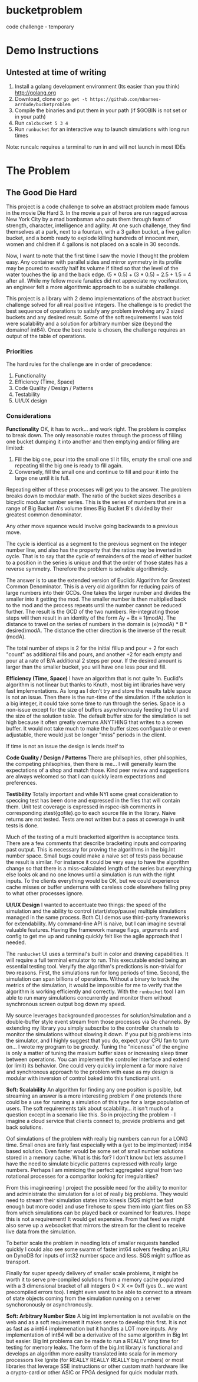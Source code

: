 # bucketproblem
code challenge - temporary

# Demo Instructions
## Untested at time of writing

1. Install a golang development environment (Its easier than you think) http://golang.org
2. Download, clone or `go get -t https://github.com/mbarnes-arrdude/bucketproblem`
3. Compile the binaries and put them in your path (if $GOBIN is not set or in your path)
4. Run `calcbucket 5 3 4`
5. Run `runbucket` for an interactive way to launch simulations with long run times

Note: runcalc requires a terminal to run in and will not launch in most IDEs

# The Problem
## The Good Die Hard
This project is a code challenge to solve an abstract problem made famous in the movie Die Hard 3. In the movie a pair of heros are run ragged across New York City by a mad bombsman who puts them through feats of strength, character, intelligence and agility. At one such challenge, they find themselves at a park, next to a fountain, with a 3 gallon bucket, a five gallon bucket, and a bomb ready to explode killing hundreds of innocent men, women and children if 4 gallons is not placed on a scale in 30 seconds.

Now, I want to note that the first time I saw the movie I thought the problem easy. Any container with parallel sides and mirror symmetry in its profile may be poured to exactly half its volume if tilted so that the level of the water touches the lip and the back edge. (5 * 0.5) + (3 * 0.5) = 2.5 + 1.5 = 4 after all. While my fellow movie fanatics did not appreciate my vociferation, an engineer felt a more algorithmic approach to be a suitable challenge.

This project is a library with 2 demo implementations of the abstract bucket challenge solved for all real positive integers. The challenge is to predict the best sequence of operations to satisfy any problem involving any 2 sized buckets and any desired result. Some of the soft requirements I was told were scalability and a solution for arbitrary number size (beyond the domainof int64). Once the best route is chosen, the challenge requires an output of the table of operations.

### Priorities
The hard rules for the challenge are in order of precedence:
1. Functionality
2. Efficiency (Time, Space)
3. Code Quality / Design / Patterns
4. Testability
5. UI/UX design

### Considerations
**Functionality** OK, it has to work... and work right. The problem is complex to break down. The only reasonable routes through the process of filling one bucket dumping it into another and then emptying and/or filling are limited:

1. Fill the big one, pour into the small one til it fills, empty the small one and repeating til the big one is ready to fill again.
2. Conversely, fill the small one and continue to fill and pour it into the large one until it is full.

Repeating either of these processes will get you to the answer. The problem breaks down to modular math. The ratio of the bucket sizes describes a bicyclic modular number series. This is the series of numbers that are in a range of Big Bucket A's volume times Big Bucket B's divided by their greatest common denominator.

Any other move squence would involve going backwards to a previous move.

The cycle is identical as a segment to the previous segment on the integer number line, and also has the property that the ratios may be inverted in cycle. That is to say that the cycle of remainders of the mod of either bucket to a position in the series is unique and that the order of those states has a reverse symmetry. Therefore the problem is solvable algorithmicly.

The answer is to use the extended version of Euclids Algorithm for Greatest Common Denominator. This is a very old algorithm for reducing pairs of large numbers into their GCDs. One takes the larger number and divides the smaller into it getting the mod. The smaller number is then multiplied back to the mod and the process repeats until the number cannot be reduced further. The result is the GCD of the two numbers. Re-integrating those steps will then result in an identity of the form Ay + Bx ≡ 1(modA). The distance to travel on the series of numbers in the domain is (x(modA) * B * desired)modA. The distance the other direction is the inverse of the result (modA).

The total number of steps is 2 for the initial fillup and pour + 2 for each "count" as additional fills and pours, and another +2 for each empty and pour at a rate of B/A additional 2 steps per pour. If the desired amount is larger than the smaller bucket, you will have one less pour and fill.

**Efficiency (Time, Space)** I have an algorithm that is not quite 1n. Euclid's algorithm is not linear but thanks to Knuth, most big int libraries have very fast implementations. As long as I don't try and store the results table space is not an issue. Then there is the run-time of the simulation. If the solution is a big integer, it could take some time to run through the series. Space is a non-issue except for the size of buffers asynchronously feeding the UI and the size of the solution table. The default buffer size for the simulation is set high because it often greatly overruns ANYTHING that writes to a screen buffer. It would not take much to make the buffer sizes configurable or even adjustable, there would just be longer "miss" periods in the client.

If time is not an issue the design is lends itself to 

**Code Quality / Design / Patterns** There are philsophies, other philsophies, the competing philsophies, then there is me... I will generally learn the expectations of a shop and match those. Kind peer review and suggestions are always welcomed so that I can quickly learn expectations and preferences.

**Testibility** Totally important and while NYI some great consideration to speccing test has been done and expressed in the files that will contain them. Unit test coverage is expressed in rspec-ish comments in corresponding ztest{gofile}.go to each source file in the library. Naive returns are not tested. Tests are not written but a pass at coverage in unit tests is done.

Much of the testing of a multi bracketted algorithm is acceptance tests. There are a few comments that describe bracketing inputs and comparing past output. This is necessary for proving the algorithms in the big.Int number space. Small bugs could make a naive set of tests pass because the result is similar. For instance it could be very easy to have the algorithm change so that there is a miss-calculated length of the series but everything else looks ok and no one knows until a simulation is run with the right inputs. To the clients everything would be OK, but we could experience cache misses or buffer underruns with careless code elsewhere falling prey to what other processes ignore.

**UI/UX Design** I wanted to accentuate two things: the speed of the simulation and the ability to control (start/stop/pause) multiple simulations managed in the same process.  Both CLI demos use third-party frameworks for extendability. My command-line API is naive, but I can imagine several valuable features. Having the framework manage flags, arguments and config to get me up and running quickly felt like the agile approach that I needed.

The `runbucket` UI uses a terminal's built in color and drawing capabilities. It will require a full terminal emulator to run. This executable ended being an essential testing tool. Veryify the algorithm's predictions is non-trivial for two reasons. First, the simulations run for long periods of time. Second, the simulation can span billions of operations. Without a binary to track the metrics of the simulation, it would be impossible for me to verify that the algorithm is working efficiently and correctly. With the `runbucket` tool I am able to run many simulations concurrently and monitor them without synchronous screen output bog down my speed.

My source leverages backgrounded processes for solution/simulation and a double-buffer style event stream from those processes via Go channels. By extending my library you simply subscribe to the controller channels to monitor the simulations without slowing it down. If you put big problems into the simulator, and I highly suggest that you do, expect your CPU fan to turn on... I wrote my program to be greedy. Tuning the "niceness" of the engine is only a matter of tuning the maxium buffer sizes or increasing sleep timer between operations. You can implement the controller interface and extend (or limit) its behavior. One could very quickly implement a far more naive and synchronous approach to the problem with ease as my design is modular with inversion of control baked into this functional unit.

**Soft: Scalability**
An algorithm for finding any one position is posible, but streaming an answer is a more interesting problem if one pretends there could be a use for running a simulation of this type for a large population of users. The soft requirements talk about scalability... it isn't much of a question except in a scenario like this. So in projecting the problem - I imagine a cloud service that clients connect to, provide problems and get back solutions.

Oof simulations of the problem with really big numbers can run for a LONG time. Small ones are fairly fast especially with a (yet to be implmented) int64 based solution. Even faster would be some set of small number solutions stored in a memory cache. What is this for? I don't know but lets assume I have the need to simulate bicyclic patterns expressed with really large numbers. Perhaps I am mimicing the perfect aggregated signal from two rotational processes for a comparitor looking for irregularities?

From this imagineering I project the possible need for the ability to monitor and administrate the simulation for a lot of really big problems. They would need to stream their simulation states into kinesis (SQS might be fast enough but more code) and use firehose to spew them into giant files on S3 from which simulations can be played back or examined for features. I hope this is not a requirement! It would get expensive. From that feed we might also serve up a websocket that mirrors the stream for the client to receive live data from the simulation.

To better scale the problem in needing lots of smaller requests handled quickly I could also see some swarm of faster int64 solvers feeding an LRU on DynoDB for inputs of int32 number space and less. SQS might suffice as transport.

Finally for super speedy delivery of smaller scale problems, it might be worth it to serve pre-compiled solutions from a memory cache populated with a 3 dimensional bracket of all integers 0 < X <= 0xff (yes 0... we want precompiled errors too). I might even want to be able to connect to a stream of state objects coming from the simulation running on a server synchoronously or asynchronously.

**Soft: Arbitrary Number Size**
A big int implementation is not available on the web and as a soft requirement it makes sense to develop this first. It is not as fast as a int64 implemenation but it handles a LOT more inputs. Any implementation of int64 will be a derivative of the same algorithm in Big Int but easier. Big Int problems can be made to run a REALLY long time for testing for memory leaks. The form of the big.Int library is functional and develops an algorithm more easilty translated into scala for in memory processors like Ignite (for REALLY REALLY REALLY big numbers) or most libraries that leverage SSE instructions or other custom math hardware like a crypto-card or other ASIC or FPGA designed for quick modular math.
